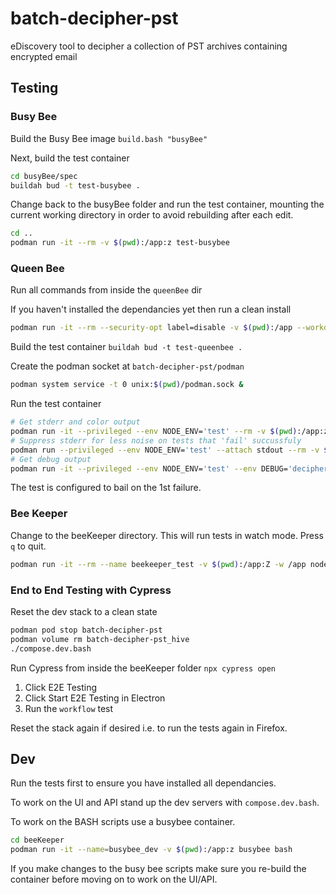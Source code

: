 # batch-decipher-pst
eDiscovery tool to decipher a collection of PST archives containing encrypted email

## Testing

### Busy Bee

Build the Busy Bee image `build.bash "busyBee"`

Next, build the test container
```bash
cd busyBee/spec
buildah bud -t test-busybee .
```

Change back to the busyBee folder and run the test container, mounting the current working directory in order to avoid rebuilding after each edit.
```bash
cd ..
podman run -it --rm -v $(pwd):/app:z test-busybee
```

### Queen Bee

Run all commands from inside the `queenBee` dir

If you haven't installed the dependancies yet then run a clean install

```bash
podman run -it --rm --security-opt label=disable -v $(pwd):/app --workdir /app node:current npm ci
```

Build the test container `buildah bud -t test-queenbee .`

Create the podman socket at `batch-decipher-pst/podman`

```bash
podman system service -t 0 unix:$(pwd)/podman.sock &
```

Run the test container

```bash
# Get stderr and color output
podman run -it --privileged --env NODE_ENV='test' --rm -v $(pwd):/app:z -v test_hive:/app/workspace -v test_share:/srv/public -v $(pwd)/../podman/podman.sock:/var/run/docker.sock:z test-queenbee npm test
# Suppress stderr for less noise on tests that 'fail' succussfuly 
podman run --privileged --env NODE_ENV='test' --attach stdout --rm -v $(pwd):/app:z -v test_hive:/app/workspace -v test_share:/srv/public -v $(pwd)/../podman/podman.sock:/var/run/docker.sock:z test-queenbee npm test
# Get debug output
podman run -it --privileged --env NODE_ENV='test' --env DEBUG='decipher' --rm -v $(pwd):/app:z -v test_hive:/app/workspace -v test_share:/srv/public -v $(pwd)/../podman/podman.sock:/var/run/docker.sock:z test-queenbee npm test
```

The test is configured to bail on the 1st failure.

### Bee Keeper

Change to the beeKeeper directory. This will run tests in watch mode. Press `q` to quit.

```bash
podman run -it --rm --name beekeeper_test -v $(pwd):/app:Z -w /app node:current npm test
```

### End to End Testing with Cypress

Reset the dev stack to a clean state

```bash
podman pod stop batch-decipher-pst
podman volume rm batch-decipher-pst_hive
./compose.dev.bash
```

Run Cypress from inside the beeKeeper folder `npx cypress open`

1. Click E2E Testing
2. Click Start E2E Testing in Electron
3. Run the `workflow` test

Reset the stack again if desired i.e. to run the tests again in Firefox.


## Dev

Run the tests first to ensure you have installed all dependancies. 

To work on the UI and API stand up the dev servers with `compose.dev.bash`.

To work on the BASH scripts use a busybee container.

```bash
cd beeKeeper
podman run -it --name=busybee_dev -v $(pwd):/app:z busybee bash
```

If you make changes to the busy bee scripts make sure you re-build the container before moving on to work on the UI/API.